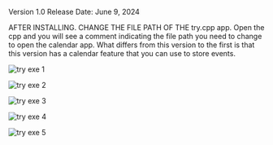Version 1.0 Release Date: June 9, 2024

AFTER INSTALLING. CHANGE THE FILE PATH OF THE try.cpp app. Open the cpp and you will see a comment indicating the file path you need to change to open the calendar app.
What differs from this version to the first is that this version has a calendar feature that you can use to store events.


![try exe 1](https://github.com/linuxlaber/lairnimanuel2-Betterthanfirstversion-/assets/170599771/83e3cbfb-dd38-4f40-981d-1d1bfd1fa292)

![try exe 2](https://github.com/linuxlaber/lairnimanuel2-Betterthanfirstversion-/assets/170599771/648114cf-bde2-4c56-91c4-c0b50c8777a9)

![try exe 3](https://github.com/linuxlaber/lairnimanuel2-Betterthanfirstversion-/assets/170599771/0ef1e01e-f7ac-4061-ae3b-3c3f01055ef5)

![try exe 4](https://github.com/linuxlaber/lairnimanuel2-Betterthanfirstversion-/assets/170599771/93821464-4ff9-4c5e-a9eb-0739fb6f5d16)

![try exe 5](https://github.com/linuxlaber/lairnimanuel2-Betterthanfirstversion-/assets/170599771/1784f986-cf49-43ce-82e2-2908ef2b8ed1)
